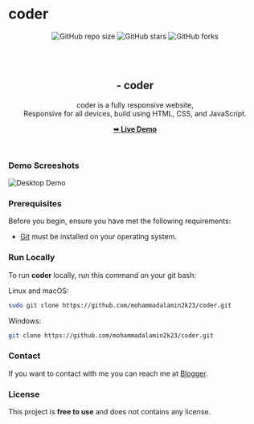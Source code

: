 # coder




<div align="center">
  
  ![GitHub repo size](https://img.shields.io/github/repo-size/mohammadalamin2k23/coder)
  ![GitHub stars](https://img.shields.io/github/stars/mohammadalamin2k23/coder?style=social)
  ![GitHub forks](https://img.shields.io/github/forks/mohammadalamin2k23/coder?style=social)


  <br />
  <br />

  <h2 align="center"> - coder</h2>
  coder is a fully responsive  website, <br />Responsive for all devices, build using HTML, CSS, and JavaScript.

  <a href="https://mohammadalamin2k23.github.io/coder"><strong>➥ Live Demo</strong></a>

</div>

<br />

### Demo Screeshots

![ Desktop Demo](./readme-images/desktop.png "Desktop Demo")

### Prerequisites

Before you begin, ensure you have met the following requirements:

* [Git](https://git-scm.com/downloads "Download Git") must be installed on your operating system.

### Run Locally

To run **coder** locally, run this command on your git bash:

Linux and macOS:

```bash
sudo git clone https://github.com/mohammadalamin2k23/coder.git
```

Windows:

```bash
git clone https://github.com/mohammadalamin2k23/coder.git
```

### Contact

If you want to contact with me you can reach me at [Blogger](https://probetemplates.blogspot.com/).

### License

This project is **free to use** and does not contains any license.

